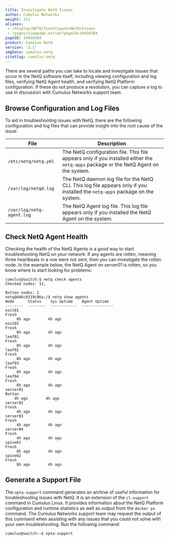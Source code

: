 ```yaml
---
title: Investigate NetQ Issues
author: Cumulus Networks
weight: 111
aliases:
 - /display/NETQ/Investigate+NetQ+Issues
 - /pages/viewpage.action?pageId=10456384
pageID: 10456384
product: Cumulus NetQ
version: '2.1'
imgData: cumulus-netq
siteSlug: cumulus-netq
---
```

There are several paths you can take to locate and investigate issues
that occur in the NetQ software itself, including viewing configuration
and log files, verifying NetQ Agent health, and verifying NetQ Platform
configuration. If these do not produce a resolution, you can capture a
log to use in discussion with Cumulus Networks support team.

## <span>Browse Configuration and Log Files</span>

To aid in troubleshooting issues with NetQ, there are the following
configuration and log files that can provide insight into the root cause
of the issue:

| File                      | Description                                                                                                                          |
| ------------------------- | ------------------------------------------------------------------------------------------------------------------------------------ |
| `/etc/netq/netq.yml`      | The NetQ configuration file. This file appears only if you installed either the `netq-apps` package or the NetQ Agent on the system. |
| `/var/log/netqd.log`      | The NetQ daemon log file for the NetQ CLI. This log file appears only if you installed the `netq-apps` package on the system.        |
| `/var/log/netq-agent.log` | The NetQ Agent log file. This log file appears only if you installed the NetQ Agent on the system.                                   |

## <span>Check NetQ Agent Health</span>

Checking the health of the NetQ Agents is a good way to start
troubleshooting NetQ on your network. If any agents are rotten, meaning
three heartbeats in a row were not sent, then you can investigate the
rotten node. In the example below, the NetQ Agent on server01 is rotten,
so you know where to start looking for problems:

    cumulus@switch:$ netq check agents     
    Checked nodes: 12,    
         
    Rotten nodes: 1    
    netq@446c0319c06a:/$ netq show agents 
    Node      Status    Sys Uptime    Agent Uptime
    --------  --------  ------------  --------------
    exit01        
    Fresh    
         8h ago        4h ago
    exit02        
    Fresh    
         8h ago        4h ago
    leaf01        
    Fresh    
         8h ago        4h ago
    leaf02        
    Fresh    
         8h ago        4h ago
    leaf03        
    Fresh    
         8h ago        4h ago
    leaf04        
    Fresh    
         8h ago        4h ago
    server01      
    Rotten    
        4h ago        4h ago
    server02      
    Fresh    
         4h ago        4h ago
    server03      
    Fresh    
         4h ago        4h ago
    server04      
    Fresh    
         4h ago        4h ago
    spine01       
    Fresh    
         8h ago        4h ago
    spine02       
    Fresh    
         8h ago        4h ago

## <span>Generate a Support File</span>

The `opta-support` command generates an archive of useful information
for troubleshooting issues with NetQ. It is an extension of the
`cl-support` command in Cumulus Linux. It provides information about the
NetQ Platform configuration and runtime statistics as well as output
from the `docker ps` command. The Cumulus Networks support team may
request the output of this command when assisting with any issues that
you could not solve with your own troubleshooting. Run the following
command:

    cumulus@switch:~$ opta-support
